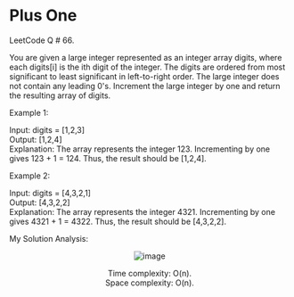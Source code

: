 # Plus One

LeetCode Q # 66.

You are given a large integer represented as an integer array digits, where each digits[i] is the ith digit of the integer. The digits are ordered from most significant to least significant in left-to-right order. The large integer does not contain any leading 0's.
Increment the large integer by one and return the resulting array of digits.

Example 1:

Input: digits = [1,2,3]</br>
Output: [1,2,4]</br>
Explanation: The array represents the integer 123.
Incrementing by one gives 123 + 1 = 124.
Thus, the result should be [1,2,4].

Example 2:

Input: digits = [4,3,2,1]</br>
Output: [4,3,2,2]</br>
Explanation: The array represents the integer 4321.
Incrementing by one gives 4321 + 1 = 4322.
Thus, the result should be [4,3,2,2].

My Solution Analysis:

<div align = "center">

  ![image](https://github.com/xo-azeem/Plus-One-LeetCode/assets/171427226/5d9ae871-7cc7-4e4e-b9d7-1e8bee88f8b7)

  Time complexity: O(n).</br>Space complexity: O(n).
</div>
